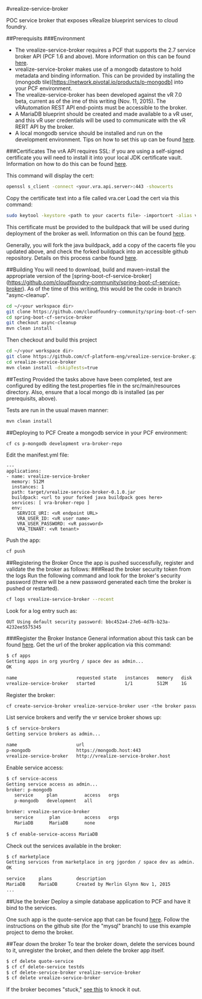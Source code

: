 #vrealize-service-broker

POC service broker that exposes vRealize blueprint services to cloud foundry.

##Prerequisits
###Environment
* The vrealize-service-broker requires a PCF that supports the 2.7 service broker API (PCF 1.6 and above). More information on this can be found [here](https://docs.pivotal.io/pivotalcf/services).
* vrealize-service-broker makes use of a mongodb datastore to hold metadata and binding information. This can be provided by installing the (mongodb tile)[https://network.pivotal.io/products/p-mongodb] into your PCF environment.
* The vrealize-service-broker has been developed against the vR 7.0 beta, current as of the ime of this writing (Nov. 11, 2015). The vRAutomation REST API end-points must be accessible to the broker.
* A MariaDB blueprint should be created and made available to a vR user, and this vR user credentials will be used to communicate with the vR RERT API by the broker.
* A local mongodb service should be installed and run on the development environment. Tips on how to set this up can be found [here](https://spring.io/guides/gs/accessing-data-mongodb/).

###Certificates
The vrA API requires SSL: if you are using a self-signed certificate you will need to install it into your local JDK certificate vault. Information on how to do this can be found [here](http://alvinalexander.com/java/java-keytool-keystore-certificates).

This command will display the cert: 
```bash
openssl s_client -connect <your.vra.api.server>:443 -showcerts
```
Copy the certificate text into a file called vra.cer
Load the cert via this command:
```bash
sudo keytool -keystore <path to your cacerts file> -importcert -alias vra -file <path to your vra.cer file>
```
This certificate must be provided to the buildpack that will be used during deployment of the broker as well. Information on this can be found [here](https://github.com/cloudfoundry/java-buildpack). 

Generally, you will fork the java buildpack, add a copy of the cacerts file you updated above, and check the forked buildpack into an accessible github repository. Details on this process canbe found [here](https://johnpfield.wordpress.com/2014/09/19/customizing-the-cloud-foundry-java-buildpack/).

##Building
You will need to download, build and maven-install the appropriate version of the [spring-boot-cf-service-broker] (https://github.com/cloudfoundry-community/spring-boot-cf-service-broker). As of the time of this writing, this would be the code in branch "async-cleanup".

```bash
cd ~/<your workspace dir>
git clone https://github.com/cloudfoundry-community/spring-boot-cf-service-broker.git
cd spring-boot-cf-service-broker
git checkout async-cleanup
mvn clean install
```
Then checkout and build this project
```bash
cd ~/<your workspace dir>
git clone https://github.com/cf-platform-eng/vrealize-service-broker.git
cd vrealize-service-broker
mvn clean install -dskipTests=true
```

##Testing
Provided the tasks above have been completed, test are configured by editing the test.properties file in the src/main/resources directory. Also, ensure that a local mongo db is installed (as per prerequisits, above).

Tests are run in the usual maven manner:
```bash
mvn clean install
```

##Deploying to PCF
Create a mongodb service in your PCF environment:
```bash
cf cs p-mongodb development vra-broker-repo
```
Edit the manifest.yml file:
```
---
applications:
- name: vrealize-service-broker
  memory: 512M
  instances: 1
  path: target/vrealize-service-broker-0.1.0.jar
  buildpack: <url to your forked java buildpack goes here>
  services: [ vra-broker-repo ]
  env:
    SERVICE_URI: <vR endpoint URL>
    VRA_USER_ID: <vR user name>
    VRA_USER_PASSWORD: <vR password>
    VRA_TENANT: <vR tenant>
```
Push the app:
```bash
cf push
```

##Registering the Broker
Once the app is pushed successfully, register and validate the the broker as follows:
###Read the broker security token from the logs
Run the following command and look for the broker's security password (there will be a new password generated each time the broker is pushed or restarted).
```bash
cf logs vrealize-service-broker --recent
```
Look for a log entry such as:
```
OUT Using default security password: bbc452a4-27e6-4d7b-b23a-4232ee5575345
```
###Register the Broker Instance
General information about this task can be found [here](https://docs.cloudfoundry.org/services/managing-service-brokers.html).
Get the url of the broker application via this command:
```bash
$ cf apps
Getting apps in org yourOrg / space dev as admin...
OK

name                      requested state   instances   memory   disk   urls   
vrealize-service-broker   started           1/1         512M     1G     vrealize-service-broker.your.host   
```
Register the broker:
```bash
cf create-service-broker vrealize-service-broker user <the broker password> <the broker url>
```
List service brokers and verify the vr service broker shows up:
```bash
$ cf service-brokers
Getting service brokers as admin...

name                      url   
p-mongodb                 https://mongodb.host:443   
vrealize-service-broker   http://vrealize-service-broker.host
```
Enable service access:
```bash
$ cf service-access
Getting service access as admin...
broker: p-mongodb
   service     plan          access   orgs   
   p-mongodb   development   all         

broker: vrealize-service-broker
   service      plan         access   orgs   
   MariaDB      MariaDB      none
   
$ cf enable-service-access MariaDB
```
Check out the services available in the broker:
```bash
$ cf marketplace
Getting services from marketplace in org jgordon / space dev as admin...
OK

service     plans         description   
MariaDB     MariaDB       Created by Merlin Glynn Nov 1, 2015
...
```

##Use the broker
Deploy a simple database application to PCF and have it bind to the services. 

One such app is the quote-service app that can be found [here](https://github.com/cf-platform-eng/quote-service/tree/mysql). Follow the instructions on the github site (for the "mysql" branch) to use this example project to demo the broker.

##Tear down the broker
To tear the broker down, delete the services bound to it, unregister the broker, and then delete the broker app itself.
```bash
$ cf delete quote-service
$ cf cf delete-service testds
$ cf delete-service-broker vrealize-service-broker
$ cf delete vrealize-service-broker
```
If the broker becomes "stuck," [see this](https://docs.cloudfoundry.org/services/managing-service-brokers.html#purge-service) to knock it out.

